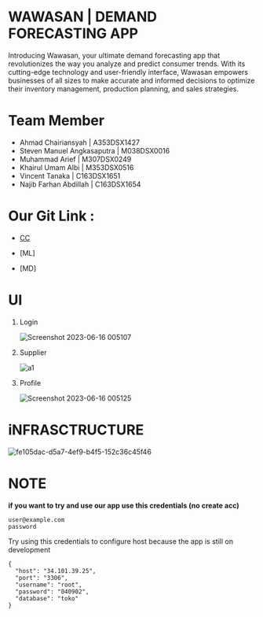 # WAWASAN | DEMAND FORECASTING APP 

Introducing Wawasan, your ultimate demand forecasting app that revolutionizes the way you analyze and predict consumer trends. With its cutting-edge technology and user-friendly interface, Wawasan empowers businesses of all sizes to make accurate and informed decisions to optimize their inventory management, production planning, and sales strategies.



# Team Member

 - Ahmad Chairiansyah         | A353DSX1427
 - Steven Manuel Angkasaputra | M038DSX0016 
 - Muhammad Arief             | M307DSX0249 
 - Khairul Umam Albi          | M353DSX0516 
 - Vincent Tanaka             | C163DSX1651 
 - Najib Farhan Abdillah      | C163DSX1654 

# Our Git Link :
 - [CC](https://github.com/vincenta1206519/backend-API-hapi)

 - [ML]

 - [MD]


# UI

1. Login

    ![Screenshot 2023-06-16 005107](https://github.com/vincenta1206519/backend-API-hapi/assets/113355550/b2d00b0f-98a9-4a98-b808-fb8fa30b7e68)

2. Supplier

    ![a1](https://github.com/vincenta1206519/backend-API-hapi/assets/113355550/4f1a82a9-84a1-46f3-a5f2-5b84e1ff282f)

3. Profile

    ![Screenshot 2023-06-16 005125](https://github.com/vincenta1206519/backend-API-hapi/assets/113355550/b612abca-f729-4c7c-87ec-8a59198067dc)




# iNFRASCTRUCTURE

![fe105dac-d5a7-4ef9-b4f5-152c36c45f46](https://github.com/vincenta1206519/wawasan-capstone/assets/113355550/f079ef77-a92d-4c02-8908-c1ebcf1edf34)



# **NOTE**

**if you want to try and use our app use this credentials (no create acc)**

```
user@example.com
password
```

Try using this credentials to configure host because the app is still on development

```
{
  "host": "34.101.39.25",
  "port": "3306",
  "username": "root",
  "password": "040902",
  "database": "toko"
}
```
